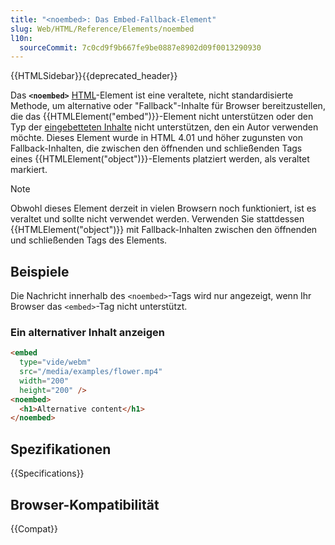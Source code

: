 ```yaml
---
title: "<noembed>: Das Embed-Fallback-Element"
slug: Web/HTML/Reference/Elements/noembed
l10n:
  sourceCommit: 7c0cd9f9b667fe9be0887e8902d09f0013290930
---
```


{{HTMLSidebar}}{{deprecated_header}}

Das **`<noembed>`** [HTML](/de/docs/Web/HTML)-Element ist eine veraltete, nicht standardisierte Methode, um alternative oder "Fallback"-Inhalte für Browser bereitzustellen, die das {{HTMLElement("embed")}}-Element nicht unterstützen oder den Typ der [eingebetteten Inhalte](/de/docs/Web/HTML/Guides/Content_categories#embedded_content) nicht unterstützen, den ein Autor verwenden möchte. Dieses Element wurde in HTML 4.01 und höher zugunsten von Fallback-Inhalten, die zwischen den öffnenden und schließenden Tags eines {{HTMLElement("object")}}-Elements platziert werden, als veraltet markiert.

> [!NOTE]
> Obwohl dieses Element derzeit in vielen Browsern noch funktioniert, ist es veraltet und sollte nicht verwendet werden. Verwenden Sie stattdessen {{HTMLElement("object")}} mit Fallback-Inhalten zwischen den öffnenden und schließenden Tags des Elements.

## Beispiele

Die Nachricht innerhalb des `<noembed>`-Tags wird nur angezeigt, wenn Ihr Browser das `<embed>`-Tag nicht unterstützt.

### Ein alternativer Inhalt anzeigen

```html
<embed
  type="vide/webm"
  src="/media/examples/flower.mp4"
  width="200"
  height="200" />
<noembed>
  <h1>Alternative content</h1>
</noembed>
```

## Spezifikationen

{{Specifications}}

## Browser-Kompatibilität

{{Compat}}
